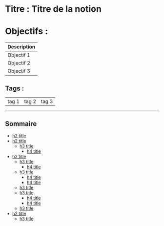 # Titre : Titre de la notion
# Objectifs : 
|Description|
|:----------|
|Objectif 1 |
|Objectif 2 |
|Objectif 3 |
## Tags :
||||
|-|-|-|
|tag 1|tag 2|tag 3|
---

## Sommaire

- [h2 title]()
- [h2 title]()
    - [h3 title]()
        - [h4 title]()
- [h2 title]()
    - [h3 title]()
        - [h4 title]()
    - [h3 title]()
        - [h4 title]()
        - [h4 title]()
    - [h3 title]()
    - [h3 title]()
        - [h4 title]()
        - [h4 title]()
    - [h3 title]()
- [h2 title]()
    - [h3 title]()